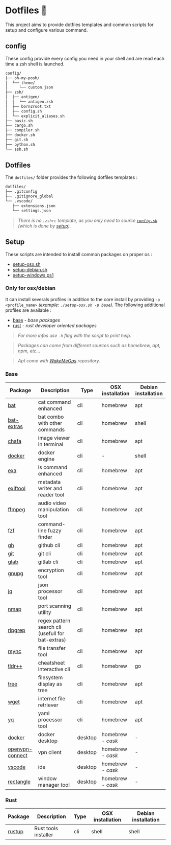 # Dotfiles :wrench:

This project aims to provide dotfiles templates and common scripts for setup and configure various command.

## config

These config provide every config you need in your shell and are read each time a zsh shell is launched.

```sh
config/
├── oh-my-posh/
│  └── theme/
│     └── custom.json
├── zsh/
│  ├── antigen/
│  │  └── antigen.zsh
│  ├── born2root.txt
│  ├── config.sh
│  └── explicit_aliases.sh
├── basic.sh
├── cargo.sh
├── compiler.sh
├── docker.sh
├── git.sh
├── python.sh
└── ssh.sh
```

## Dotfiles

The `dotfiles/` folder provides the following dotfiles templates :

```sh
dotfiles/
├── .gitconfig
├── .gitignore_global
└── .vscode/
   ├── extensions.json
   └── settings.json
```

> *There is no `.zshrc` template, as you only need to source [`config.sh`](./config.sh) (which is done by [setup](#setup)).*

## Setup

These scripts are intended to install common packages on proper os :

- [setup-osx.sh](./setup/setup-osx.sh)
- [setup-debian.sh](./setup/setup-debian.sh)
- [setup-windows.ps1](./setup/setup-powershell.ps1)

### Only for osx/debian

It can install severals profiles in addition to the core install by providing `-p <profile_name>` *(example: `./setup-osx.sh -p base`)*. The following additional profiles are available :

- [base](#base) *- base packages*
- [rust](#rust) *- rust developer oriented packages*

> *For more infos use `-h` flag with the script to print help.*

> *Packages can come from different sources such as homebrew, apt, npm, etc...*

> *Apt come with [WakeMeOps](https://docs.wakemeops.com/) repository.*

### Base

| Package                                                               | Description                                       | Type    | OSX installation  | Debian installation |
| --------------------------------------------------------------------- | ------------------------------------------------- | ------- | ----------------- | ------------------- |
| [bat](https://github.com/sharkdp/bat)                                 | cat command enhanced                              | cli     | homebrew          | apt                 |
| [bat-extras](https://github.com/eth-p/bat-extras)                     | bat combo with other commands                     | cli     | homebrew          | shell               |
| [chafa](https://hpjansson.org/chafa/)                                 | image viewer in terminal                          | cli     | homebrew          | apt                 |
| [docker](https://www.docker.com/)                                     | docker engine                                     | cli     | -                 | shell               |
| [exa](https://the.exa.website)                                        | ls command enhanced                               | cli     | homebrew          | apt                 |
| [exiftool](https://exiftool.org/)                                     | metadata writer and reader tool                   | cli     | homebrew          | apt                 |
| [ffmpeg](https://ffmpeg.org/)                                         | audio video manipulation tool                     | cli     | homebrew          | apt                 |
| [fzf](https://github.com/junegunn/fzf)                                | command-line fuzzy finder                         | cli     | homebrew          | apt                 |
| [gh](https://cli.github.com/)                                         | github cli                                        | cli     | homebrew          | apt                 |
| [git](https://git-scm.com)                                            | git cli                                           | cli     | homebrew          | apt                 |
| [glab](https://gitlab.com/gitlab-org/cli)                             | gitlab cli                                        | cli     | homebrew          | apt                 |
| [gnupg](https://gnupg.org/)                                           | encryption tool                                   | cli     | homebrew          | apt                 |
| [jq](https://stedolan.github.io/jq/)                                  | json processor tool                               | cli     | homebrew          | apt                 |
| [nmap](https://nmap.org/)                                             | port scanning utility                             | cli     | homebrew          | apt                 |
| [ripgrep](https://github.com/BurntSushi/ripgrep)                      | regex pattern search cli (usefull for bat-extras) | cli     | homebrew          | apt                 |
| [rsync](https://rsync.samba.org/)                                     | file transfer tool                                | cli     | homebrew          | apt                 |
| [tldr++](https://github.com/isacikgoz/tldr)                           | cheatsheet interactive cli                        | cli     | homebrew          | go                  |
| [tree](https://mama.indstate.edu/users/ice/tree/)                     | filesystem display as tree                        | cli     | homebrew          | apt                 |
| [wget](https://www.gnu.org/software/wget/)                            | internet file retriever                           | cli     | homebrew          | apt                 |
| [yq](https://github.com/mikefarah/yq)                                 | yaml processor tool                               | cli     | homebrew          | apt                 |
| [docker](https://www.docker.com/products/docker-desktop/)             | docker desktop                                    | desktop | homebrew *- cask* | -                   |
| [openvpn-connect](https://openvpn.net/client-connect-vpn-for-mac-os/) | vpn client                                        | desktop | homebrew *- cask* | -                   |
| [vscode](https://code.visualstudio.com/)                              | ide                                               | desktop | homebrew *- cask* | -                   |
| [rectangle](https://rectangleapp.com)                                 | window manager tool                               | desktop | homebrew *- cask* | -                   |

### Rust

| Package                     | Description          | Type | OSX installation | Debian installation |
| --------------------------- | -------------------- | ---- | ---------------- | ------------------- |
| [rustup](https://rustup.rs) | Rust tools installer | cli  | shell            | shell               |
